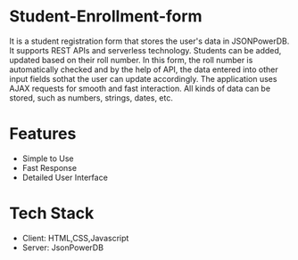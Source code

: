 # Student-Enrollment-form
It is a student registration form that stores the user's data in JSONPowerDB. It supports REST APIs and serverless technology. Students can be added, updated based on their roll number. In this form, the roll number is automatically checked and by the help of API, the data entered into other input fields sothat the user can update accordingly. The application uses AJAX requests for smooth and fast interaction. All kinds of data can be stored, such as numbers, strings, dates, etc.
# Features
* Simple to Use
* Fast Response
* Detailed User Interface

# Tech Stack
* Client: HTML,CSS,Javascript
* Server: JsonPowerDB
